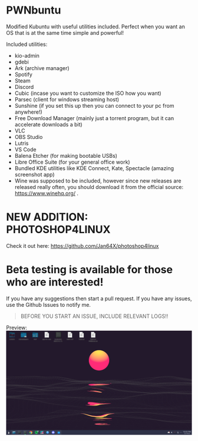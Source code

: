 # PWNbuntu
Modified Kubuntu with useful utilities included. Perfect when you want an OS that is at the same time simple and powerful!

Included utilities:
* kio-admin
* gdebi
* Ark (archive manager)
* Spotify
* Steam
* Discord
* Cubic (incase you want to customize the ISO how you want)
* Parsec (client for windows streaming host)
* Sunshine (if you set this up then you can connect to your pc from anywhere!)
* Free Download Manager (mainly just a torrent program, but it can accelerate downloads a bit)
* VLC
* OBS Studio
* Lutris
* VS Code
* Balena Etcher (for making bootable USBs)
* Libre Office Suite (for your general office work)
* Bundled KDE utilities like KDE Connect, Kate, Spectacle (amazing screenshot app)
* Wine was supposed to be included, however since new releases are released really often, you should download it from the official source: https://www.winehq.org/ .
# NEW ADDITION: PHOTOSHOP4LINUX
Check it out here: https://github.com/Jan64X/photoshop4linux

# Beta testing is available for those who are interested!
If you have any suggestions then start a pull request. 
If you have any issues, use the Github Issues to notify me. 
> BEFORE YOU START AN ISSUE, INCLUDE RELEVANT LOGS!!

Preview:
![Screenshot 1](./previews/screenshot1.png)
